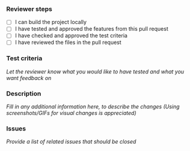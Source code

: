 ### Reviewer steps

- [ ] I can build the project locally
- [ ] I have tested and approved the features from this pull request
- [ ] I have checked and approved the test criteria
- [ ] I have reviewed the files in the pull request

### Test criteria

_Let the reviewer know what you would like to have tested and what you want feedback on_

### Description

_Fill in any additional information here, to describe the changes (Using screenshots/GIFs for visual changes is
appreciated)_

### Issues

_Provide a list of related issues that should be closed_
